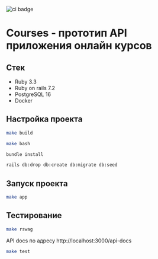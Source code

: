 
![ci badge](https://github.com/anrgl/courses/actions/workflows/ci.yml/badge.svg)
# Courses - прототип API приложения онлайн курсов

## Стек
- Ruby 3.3
- Ruby on rails 7.2
- PostgreSQL 16
- Docker
    

## Настройка проекта
```bash
make build
```
```bash
make bash
```
```bash
bundle install
```
```bash
rails db:drop db:create db:migrate db:seed
```

## Запуск проекта
```bash
make app
```

## Тестирование
```bash
make rswag
```

API docs по адресу http://localhost:3000/api-docs

```bash
make test
```
